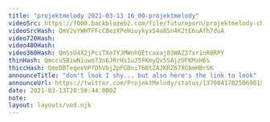 ```yaml
---
title: "projektmelody 2021-03-13 16_00-projektmelody"
videoSrc: https://f000.backblazeb2.com/file/futureporn/projektmelody-chaturbate-2021-03-13.mp4
videoSrcHash: QmV2vYWHTFFcC8ezXPeHiuykyxS4a8Sn4K2tE6uAfh7duA
video720Hash: 
video480Hash: 
video360Hash: QmSsU4X2jPciTXe7YJMWnhQEtcaxaj83WAZ37xr1nR8RPY
thinHash: Qmccu5BiwN1uwo73n6JRrHs1uJ5FKmyQx5SAjzUFKMxH6s
thiccHash: QmeDBTeqeeVPfDhVbjZpFGDniT68tZAJKRZ67XGbmHBrSK
announceTitle: "don't look I shy... but also here's the link to look"
announceUrl: https://twitter.com/ProjektMelody/status/1370841782506901516
date: 2021-03-13T20:58:44.000Z
note: 
layout: layouts/vod.njk
---
```

